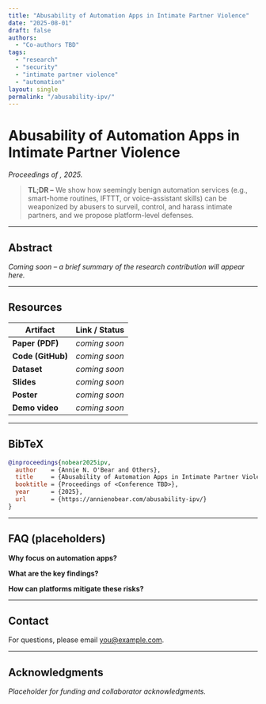 ```yaml
---
title: "Abusability of Automation Apps in Intimate Partner Violence"
date: "2025-08-01"
draft: false
authors:
  - "Co-authors TBD"
tags:
  - "research"
  - "security"
  - "intimate partner violence"
  - "automation"
layout: single
permalink: "/abusability-ipv/"
---
```


# Abusability of Automation Apps in Intimate Partner Violence

*Proceedings of <Conference TBD>, 2025.*

> **TL;DR –** We show how seemingly benign automation services (e.g., smart-home routines, IFTTT, or voice-assistant skills) can be weaponized by abusers to surveil, control, and harass intimate partners, and we propose platform-level defenses.

---

## Abstract

*Coming soon – a brief summary of the research contribution will appear here.*

---

## Resources

| Artifact          | Link / Status |
| ----------------- | ------------- |
| **Paper (PDF)**   | *coming soon* |
| **Code (GitHub)** | *coming soon* |
| **Dataset**       | *coming soon* |
| **Slides**        | *coming soon* |
| **Poster**        | *coming soon* |
| **Demo video**    | *coming soon* |

---

## BibTeX

```bibtex
@inproceedings{nobear2025ipv,
  author    = {Annie N. O'Bear and Others},
  title     = {Abusability of Automation Apps in Intimate Partner Violence},
  booktitle = {Proceedings of <Conference TBD>},
  year      = {2025},
  url       = {https://annienobear.com/abusability-ipv/}
}
```

---

## FAQ (placeholders)

**Why focus on automation apps?** <placeholder>

**What are the key findings?** <placeholder>

**How can platforms mitigate these risks?** <placeholder>

---

## Contact

For questions, please email [you@example.com](mailto:you@example.com).

---

## Acknowledgments

*Placeholder for funding and collaborator acknowledgments.*
